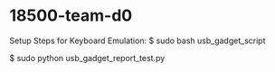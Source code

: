 # 18500-team-d0


Setup Steps for Keyboard Emulation:
$ sudo bash usb_gadget_script

$ sudo python usb_gadget_report_test.py
